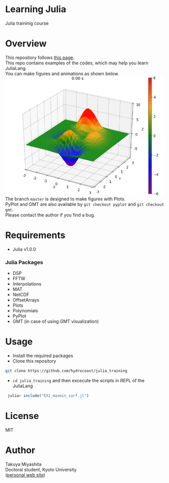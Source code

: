 # Learning Julia
Julia traininig course  

# Overview
This repository follows [this page](https://hydrocoast.jp/index.php?Julia).   
This repo contains examples of the codes, which may help you learn JuliaLang.  
You can make figures and animations as shown below.   
<img src="https://github.com/hydrocoast/julia_training/blob/master/ConAdvEq.gif" width="640">   
The branch `master` is designed to make figures with Plots.  
PyPlot and GMT are also available by `git checkout pyplot` and `git checkout gmt`.   
Please contact the author if you find a bug.  

# Requirements
- Julia v1.0.0
### Julia Packages
- DSP
- FFTW
- Interpolations
- MAT
- NetCDF
- OffsetArrays
- Plots
- Polynomials
- PyPlot
- GMT (in case of using GMT visualization)

# Usage
- Install the required packages   
- Clone this repository
```bash
git clone https://github.com/hydrocoast/julia_training
```
- `cd julia_training` and then excecute the scripts in REPL of the JuliaLang
```julia
 julia> include("EX1_maxmin_surf.jl")
```

# License
MIT  

# Author
Takuya Miyashita   
Doctoral student, Kyoto University  
([personal web site](https://hydrocoast.jp))  
